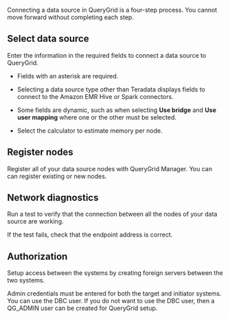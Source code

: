 
Connecting a data source in QueryGrid is a four-step process. You cannot move forward without completing each step.

## Select data source


Enter the information in the required fields to connect a data source to QueryGrid.

-   Fields with an asterisk are required.

-   Selecting a data source type other than Teradata displays fields to connect to the Amazon EMR Hive or Spark connectors.

-   Some fields are dynamic, such as when selecting **Use bridge** and **Use user mapping** where one or the other must be selected.

-   Select the calculator to estimate memory per node.


## Register nodes


Register all of your data source nodes with QueryGrid Manager. You can can register existing or new nodes.

## Network diagnostics


Run a test to verify that the connection between all the nodes of your data source are working.

If the test fails, check that the endpoint address is correct.

## Authorization


Setup access between the systems by creating foreign servers between the two systems.

Admin credentials must be entered for both the target and initiator systems. You can use the DBC user. If you do not want to use the DBC user, then a QG_ADMIN user can be created for QueryGrid setup.

